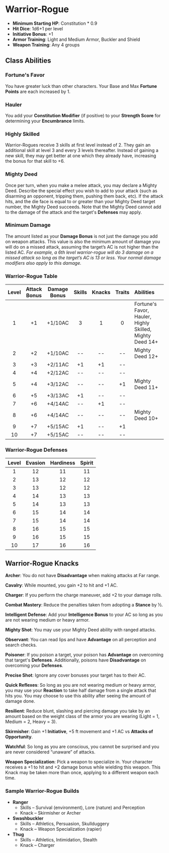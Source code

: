 # Warrior-Rogue

- **Minimum Starting HP**: Constitution * 0.9
- **Hit Dice**: 1d6+1 per level
- **Initiative Bonus**: +1
- **Armor Training**: Light and Medium Armor, Buckler and Shield
- **Weapon Training**: Any 4 groups

## Class Abilities
### Fortune's Favor
You have greater luck than other characters.  Your Base and Max **Fortune Points** are each increased by 1.

### Hauler
You add your **Constitution Modifier** (if positive) to your **Strength Score** for determining your **Encumbrance** limits.

### Highly Skilled
Warrior-Rogues receive 3 skills at first level instead of 2.  They gain an additional skill at level 3 and every 3 levels thereafter.  Instead of gaining a new skill, they may get better at one which they already have, increasing the bonus for that skill to +6.

### Mighty Deed
Once per turn, when you make a melee attack, you may declare a Mighty Deed.  Describe the special effect you wish to add to your attack (such as disarming an opponent, tripping them, pushing them back, etc).  If the attack hits, and the die face is equal to or greater than your Mighty Deed target number, the Mighty Deed succeeds.  Note that the Mighty Deed cannot add to the damage of the attack and the target's **Defenses** may apply.

### Minimum Damage
The amount listed as your **Damage Bonus** is not just the damage you add on weapon attacks.  This value is also the minimum amount of damage you will do on a missed attack, assuming the target’s AC is not higher than the listed AC.  *For example, a 6th level warrior-rogue will do 3 damage on a missed attack so long as the target’s AC is 13 or less.  Your normal damage modifiers also apply to this damage.*

### Warrior-Rogue Table
| Level | Attack<br/>Bonus | Damage<br/>Bonus | Skills | Knacks | Traits | Abilities |
|:---:|:---:|:---:|:---:|:---:|:---:|:---|
|  1 | +1 | +1/10AC |  3 |  1 |  0 | Fortune's Favor, Hauler, Highly Skilled, Mighty Deed 14+ |
|  2 | +2 | +1/10AC | -- | -- | -- | Mighty Deed 12+ |
|  3 | +3 | +2/11AC | +1 | +1 | -- |  |
|  4 | +4 | +2/12AC | -- | -- | -- |  |
|  5 | +4 | +3/12AC | -- | -- | +1 | Mighty Deed 11+ |
|  6 | +5 | +3/13AC | +1 | -- | -- |  |
|  7 | +6 | +4/14AC | -- | +1 | -- |  |
|  8 | +6 | +4/14AC | -- | -- | -- | Mighty Deed 10+ |
|  9 | +7 | +5/15AC | +1 | -- | +1 |  |
| 10 | +7 | +5/15AC | -- | -- | -- |  |

### Warrior-Rogue Defenses
| Level | Evasion | Hardiness | Spirit |
|:-----:|:-------:|:---------:|:------:|
|   1   |    12   |     11    |   11   |
|   2   |    13   |     12    |   12   |
|   3   |    13   |     12    |   12   |
|   4   |    14   |     13    |   13   |
|   5   |    14   |     13    |   13   |
|   6   |    15   |     14    |   14   |
|   7   |    15   |     14    |   14   |
|   8   |    16   |     15    |   15   |
|   9   |    16   |     15    |   15   |
|  10   |    17   |     16    |   16   |

## Warrior-Rogue Knacks

**Archer**: You do not have **Disadvantage** when making attacks at Far range.

**Cavalry**: While mounted, you gain +2 to hit and +1 AC.

**Charger**: If you perform the charge maneuver, add +2 to your damage rolls.

**Combat Mastery**: Reduce the penalties taken from adopting a **Stance** by ½.

**Intelligent Defense**: Add your **Intelligence Bonus** to your AC so long as you are not wearing medium or heavy armor.

**Mighty Shot**: You may use your Mighty Deed ability with ranged attacks.

**Observant**: You can read lips and have **Advantage** on all perception and search checks.

**Poisoner**: If you poison a target, your poison has **Advantage** on overcoming that target's **Defenses**.  Additionally, poisons have **Disadvantage** on overcoming your **Defenses**.

**Precise Shot**: Ignore any cover bonuses your target has to their AC.

**Quick Reflexes**: So long as you are not wearing medium or heavy armor, you may use your **Reaction** to take half damage from a single attack that hits you.  You may choose to use this ability after seeing the amount of damage done.

**Resilient**: Reduce blunt, slashing and piercing damage you take by an amount based on the weight class of the armor you are wearing (Light = 1, Medium = 2, Heavy = 3).

**Skirmisher**: Gain +1 **Initiative**, +5 ft movement and +1 AC vs **Attacks of Opportunity**.

**Watchful**: So long as you are conscious, you cannot be surprised and you are never considered “unaware” of attacks.

**Weapon Specialization**: Pick a weapon to specialize in.  Your character receives a +1 to hit and +2 damage bonus while wielding this weapon.  This Knack may be taken more than once, applying to a different weapon each time.

### Sample Warrior-Rogue Builds
- **Ranger** 
	- Skills – Survival (environment), Lore (nature) and Perception
	- Knack – Skirmisher or Archer
- **Swashbuckler** 
	- Skills – Athletics, Persuasion, Skullduggery
	- Knack – Weapon Specialization (rapier)
- **Thug** 
	- Skills – Athletics, Intimidation, Stealth
	- Knack – Charger

